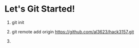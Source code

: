 # Let's Git Started!

1. git init

2. git remote add origin https://github.com/al3623/hack3157.git
  
3. 
